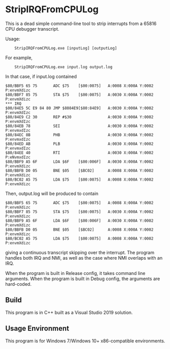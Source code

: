 # StripIRQFromCPULog
This is a dead simple command-line tool to strip interrupts from a 65816 CPU debugger transcript.

Usage:
```
    StripIRQFromCPULog.exe [inputLog] [outputLog]
```
For example,
```
    StripIRQFromCPULog.exe input.log output.log
```

In that case, if input.log contained
```
$80/BBF5 65 75       ADC $75    [$00:0075]   A:0008 X:000A Y:0002 P:envmXdizc
$80/BBF7 85 75       STA $75    [$00:0075]   A:0030 X:000A Y:0002 P:envmXdizc
*** IRQ
$00/84E5 5C E9 84 80 JMP $8084E9[$80:84E9]   A:0030 X:000A Y:0002 P:envmXdIzc
$80/84E9 C2 30       REP #$30                A:0030 X:000A Y:0002 P:envmXdIzc
$80/84EB 78          SEI                     A:0030 X:000A Y:0002 P:envmxdIzc
$80/84EC 8B          PHB                     A:0030 X:000A Y:0002 P:envmxdIzc
$80/84ED AB          PLB                     A:0030 X:000A Y:0002 P:envmxdIzc
$80/84EE 40          RTI                     A:0030 X:000A Y:0002 P:eNvmxdIzc
$80/BBF9 A5 6F       LDA $6F    [$00:006F]   A:0030 X:000A Y:0002 P:envmXdizc
$80/BBFB D0 05       BNE $05    [$BC02]      A:0008 X:000A Y:0002 P:envmXdizc
$80/BC02 A5 75       LDA $75    [$00:0075]   A:0008 X:000A Y:0002 P:envmXdizc
```
Then, output.log will be produced to contain
```
$80/BBF5 65 75       ADC $75    [$00:0075]   A:0008 X:000A Y:0002 P:envmXdizc
$80/BBF7 85 75       STA $75    [$00:0075]   A:0030 X:000A Y:0002 P:envmXdizc
$80/BBF9 A5 6F       LDA $6F    [$00:006F]   A:0030 X:000A Y:0002 P:envmXdizc
$80/BBFB D0 05       BNE $05    [$BC02]      A:0008 X:000A Y:0002 P:envmXdizc
$80/BC02 A5 75       LDA $75    [$00:0075]   A:0008 X:000A Y:0002 P:envmXdizc
```

giving a continuous transcript skipping over the interrupt. The program handles both IRQ and NMI, as well as the case where NMI overlaps with an IRQ.

When the program is built in Release config, it takes command line arguments. When the program is built in Debug config, the arguments are hard-coded.

## Build
This program is in C++ built as a Visual Studio 2019 solution.

## Usage Environment
This program is for Windows 7/Windows 10+ x86-compatible environments.
